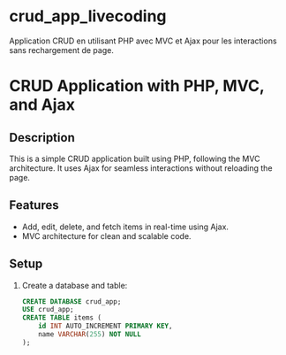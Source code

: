 # crud_app_livecoding
Application CRUD en utilisant PHP avec MVC et Ajax pour les interactions sans rechargement de page.
# CRUD Application with PHP, MVC, and Ajax

## Description
This is a simple CRUD application built using PHP, following the MVC architecture. It uses Ajax for seamless interactions without reloading the page.

## Features
- Add, edit, delete, and fetch items in real-time using Ajax.
- MVC architecture for clean and scalable code.

## Setup
1. Create a database and table:
   ```sql
   CREATE DATABASE crud_app;
   USE crud_app;
   CREATE TABLE items (
       id INT AUTO_INCREMENT PRIMARY KEY,
       name VARCHAR(255) NOT NULL
   );
